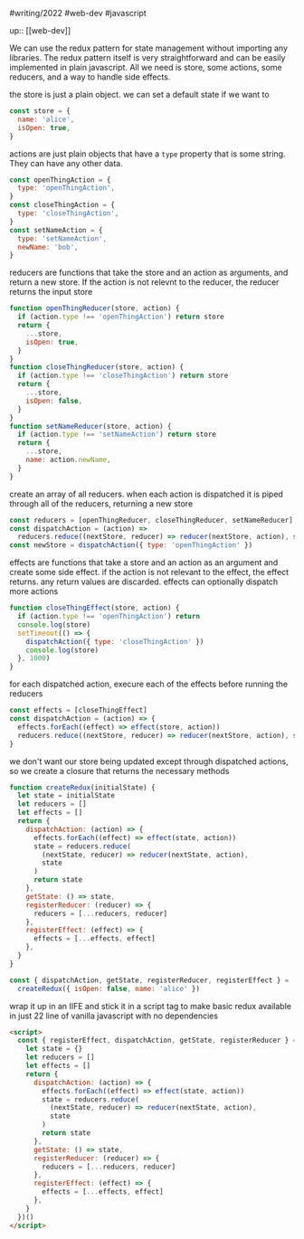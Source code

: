 #writing/2022 #web-dev #javascript 

up:: [[web-dev]]

We can use the redux pattern for state management without importing any libraries.
The redux pattern itself is very straightforward and can be easily implemented
in plain javascript. All we need is store, some actions, some reducers, and a
way to handle side effects.

the store is just a plain object. we can set a default state if we want to

```javascript
const store = {
  name: 'alice',
  isOpen: true,
}
```

actions are just plain objects that have a `type` property that is some string. They can have any other data.

```javascript
const openThingAction = {
  type: 'openThingAction',
}
const closeThingAction = {
  type: 'closeThingAction',
}
const setNameAction = {
  type: 'setNameAction',
  newName: 'bob',
}
```

reducers are functions that take the store and an action as arguments, and
return a new store. If the action is not relevnt to the reducer, the reducer
returns the input store

```javascript
function openThingReducer(store, action) {
  if (action.type !== 'openThingAction') return store
  return {
    ...store,
    isOpen: true,
  }
}
function closeThingReducer(store, action) {
  if (action.type !== 'closeThingAction') return store
  return {
    ...store,
    isOpen: false,
  }
}
function setNameReducer(store, action) {
  if (action.type !== 'setNameAction') return store
  return {
    ...store,
    name: action.newName,
  }
}
```

create an array of all reducers. when each action is dispatched it is piped
through all of the reducers, returning a new store

```javascript
const reducers = [openThingReducer, closeThingReducer, setNameReducer]
const dispatchAction = (action) =>
  reducers.reduce((nextStore, reducer) => reducer(nextStore, action), store)
const newStore = dispatchAction({ type: 'openThingAction' })
```

effects are functions that take a store and an action as an argument and create
some side effect. if the action is not relevant to the effect, the effect
returns. any return values are discarded. effects can optionally dispatch more
actions

```javascript
function closeThingEffect(store, action) {
  if (action.type !== 'openThingAction') return
  console.log(store)
  setTimeout(() => {
    dispatchAction({ type: 'closeThingAction' })
    console.log(store)
  }, 1000)
}
```

for each dispatched action, execure each of the effects before running the
reducers

```javascript
const effects = [closeThingEffect]
const dispatchAction = (action) => {
  effects.forEach((effect) => effect(store, action))
  reducers.reduce((nextStore, reducer) => reducer(nextStore, action), store)
}
```

we don't want our store being updated except through dispatched actions, so we
create a closure that returns the necessary methods

```javascript
function createRedux(initialState) {
  let state = initialState
  let reducers = []
  let effects = []
  return {
    dispatchAction: (action) => {
      effects.forEach((effect) => effect(state, action))
      state = reducers.reduce(
        (nextState, reducer) => reducer(nextState, action),
        state
      )
      return state
    },
    getState: () => state,
    registerReducer: (reducer) => {
      reducers = [...reducers, reducer]
    },
    registerEffect: (effect) => {
      effects = [...effects, effect]
    },
  }
}

const { dispatchAction, getState, registerReducer, registerEffect } =
  createRedux({ isOpen: false, name: 'alice' })
```

wrap it up in an IIFE and stick it in a script tag to make basic redux
available in just 22 line of vanilla javascript with no dependencies

```html
<script>
  const { registerEffect, dispatchAction, getState, registerReducer } = (() => {
    let state = {}
    let reducers = []
    let effects = []
    return {
      dispatchAction: (action) => {
        effects.forEach((effect) => effect(state, action))
        state = reducers.reduce(
          (nextState, reducer) => reducer(nextState, action),
          state
        )
        return state
      },
      getState: () => state,
      registerReducer: (reducer) => {
        reducers = [...reducers, reducer]
      },
      registerEffect: (effect) => {
        effects = [...effects, effect]
      },
    }
  })()
</script>
```

